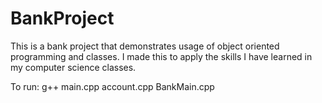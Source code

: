 # BankProject 
This is a bank project that demonstrates usage of object oriented programming and classes.
I made this to apply the skills I have learned in my computer science classes.

To run: g++ main.cpp account.cpp BankMain.cpp 
